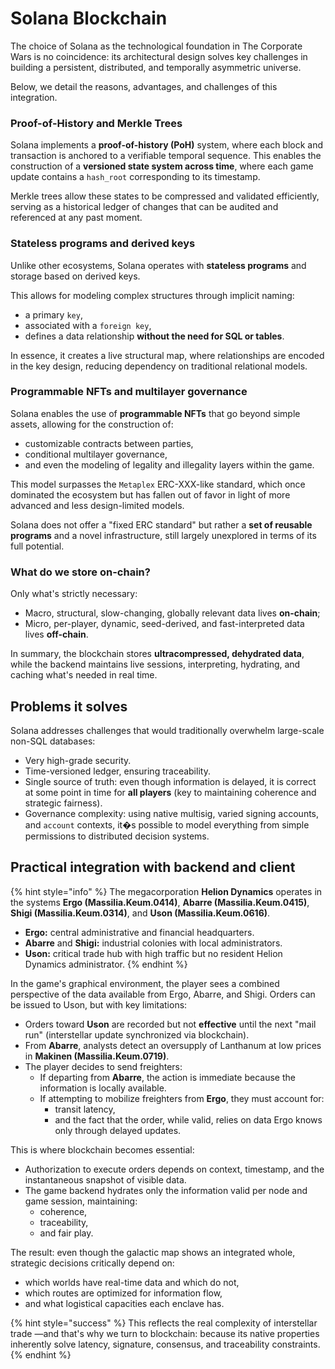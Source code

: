 # Solana Blockchain

The choice of Solana as the technological foundation in The Corporate Wars is no coincidence: its architectural design solves key challenges in building a persistent, distributed, and temporally asymmetric universe.

Below, we detail the reasons, advantages, and challenges of this integration.

### Proof-of-History and Merkle Trees

Solana implements a **proof-of-history (PoH)** system, where each block and transaction is anchored to a verifiable temporal sequence. This enables the construction of a **versioned state system across time**, where each game update contains a `hash_root` corresponding to its timestamp.

Merkle trees allow these states to be compressed and validated efficiently, serving as a historical ledger of changes that can be audited and referenced at any past moment.

### Stateless programs and derived keys

Unlike other ecosystems, Solana operates with **stateless programs** and storage based on derived keys.

This allows for modeling complex structures through implicit naming:

* a primary `key`,
* associated with a `foreign key`,
* defines a data relationship **without the need for SQL or tables**.

In essence, it creates a live structural map, where relationships are encoded in the key design, reducing dependency on traditional relational models.

### Programmable NFTs and multilayer governance

Solana enables the use of **programmable NFTs** that go beyond simple assets, allowing for the construction of:

* customizable contracts between parties,
* conditional multilayer governance,
* and even the modeling of legality and illegality layers within the game.

This model surpasses the `Metaplex` ERC-XXX-like standard, which once dominated the ecosystem but has fallen out of favor in light of more advanced and less design-limited models.

Solana does not offer a "fixed ERC standard" but rather a **set of reusable programs** and a novel infrastructure, still largely unexplored in terms of its full potential.

### What do we store on-chain?

Only what's strictly necessary:

* Macro, structural, slow-changing, globally relevant data lives **on-chain**;
* Micro, per-player, dynamic, seed-derived, and fast-interpreted data lives **off-chain**.

In summary, the blockchain stores **ultracompressed, dehydrated data**, while the backend maintains live sessions, interpreting, hydrating, and caching what's needed in real time.

## Problems it solves

Solana addresses challenges that would traditionally overwhelm large-scale non-SQL databases:

* Very high-grade security.
* Time-versioned ledger, ensuring traceability.
* Single source of truth: even though information is delayed, it is correct at some point in time for **all players** (key to maintaining coherence and strategic fairness).
* Governance complexity: using native multisig, varied signing accounts, and `account` contexts, it�s possible to model everything from simple permissions to distributed decision systems.

## Practical integration with backend and client

{% hint style="info" %}
The megacorporation **Helion Dynamics** operates in the systems **Ergo (Massilia.Keum.0414)**, **Abarre (Massilia.Keum.0415)**, **Shigi (Massilia.Keum.0314)**, and **Uson (Massilia.Keum.0616)**.

* **Ergo:** central administrative and financial headquarters.
* **Abarre** and **Shigi:** industrial colonies with local administrators.
* **Uson:** critical trade hub with high traffic but no resident Helion Dynamics administrator.
{% endhint %}

In the game's graphical environment, the player sees a combined perspective of the data available from Ergo, Abarre, and Shigi. Orders can be issued to Uson, but with key limitations:

* Orders toward **Uson** are recorded but not **effective** until the next "mail run" (interstellar update synchronized via blockchain).
* From **Abarre**, analysts detect an oversupply of Lanthanum at low prices in **Makinen (Massilia.Keum.0719)**.
* The player decides to send freighters:
  * If departing from **Abarre**, the action is immediate because the information is locally available.
  * If attempting to mobilize freighters from **Ergo**, they must account for:
    * transit latency,
    * and the fact that the order, while valid, relies on data Ergo knows only through delayed updates.

This is where blockchain becomes essential:

* Authorization to execute orders depends on context, timestamp, and the instantaneous snapshot of visible data.
* The game backend hydrates only the information valid per node and game session, maintaining:
  * coherence,
  * traceability,
  * and fair play.

The result: even though the galactic map shows an integrated whole, strategic decisions critically depend on:

* which worlds have real-time data and which do not,
* which routes are optimized for information flow,
* and what logistical capacities each enclave has.

{% hint style="success" %}
This reflects the real complexity of interstellar trade —and that's why we turn to blockchain: because its native properties inherently solve latency, signature, consensus, and traceability constraints.
{% endhint %}
